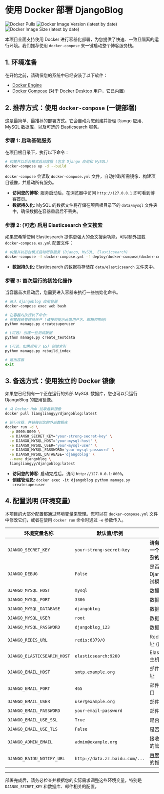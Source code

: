 # 使用 Docker 部署 DjangoBlog

![Docker Pulls](https://img.shields.io/docker/pulls/liangliangyy/djangoblog)
![Docker Image Version (latest by date)](https://img.shields.io/docker/v/liangliangyy/djangoblog?sort=date)
![Docker Image Size (latest by date)](https://img.shields.io/docker/image-size/liangliangyy/djangoblog)

本项目全面支持使用 Docker 进行容器化部署，为您提供了快速、一致且隔离的运行环境。我们推荐使用 `docker-compose` 来一键启动整个博客服务栈。

## 1. 环境准备

在开始之前，请确保您的系统中已经安装了以下软件：
- [Docker Engine](https://docs.docker.com/engine/install/)
- [Docker Compose](https://docs.docker.com/compose/install/) (对于 Docker Desktop 用户，它已内置)

## 2. 推荐方式：使用 `docker-compose` (一键部署)

这是最简单、最推荐的部署方式。它会自动为您创建并管理 Django 应用、MySQL 数据库，以及可选的 Elasticsearch 服务。

### 步骤 1: 启动基础服务

在项目根目录下，执行以下命令：

```bash
# 构建并以后台模式启动容器 (包含 Django 应用和 MySQL)
docker-compose up -d --build
```

`docker-compose` 会读取 `docker-compose.yml` 文件，自动拉取所需镜像、构建项目镜像，并启动所有服务。

- **访问您的博客**: 服务启动后，在浏览器中访问 `http://127.0.0.1` 即可看到博客首页。
- **数据持久化**: MySQL 的数据文件将存储在项目根目录下的 `data/mysql` 文件夹中，确保数据在容器重启后不丢失。

### 步骤 2: (可选) 启用 Elasticsearch 全文搜索

如果您希望使用 Elasticsearch 提供更强大的全文搜索功能，可以额外加载 `docker-compose.es.yml` 配置文件：

```bash
# 构建并以后台模式启动所有服务 (Django, MySQL, Elasticsearch)
docker-compose -f docker-compose.yml -f deploy/docker-compose/docker-compose.es.yml up -d --build
```
- **数据持久化**: Elasticsearch 的数据将存储在 `data/elasticsearch` 文件夹中。

### 步骤 3: 首次运行的初始化操作

当容器首次启动后，您需要进入容器来执行一些初始化命令。

```bash
# 进入 djangoblog 应用容器
docker-compose exec web bash

# 在容器内执行以下命令:
# 创建超级管理员账户 (请按照提示设置用户名、邮箱和密码)
python manage.py createsuperuser

# (可选) 创建一些测试数据
python manage.py create_testdata

# (可选，如果启用了 ES) 创建索引
python manage.py rebuild_index

# 退出容器
exit
```

## 3. 备选方式：使用独立的 Docker 镜像

如果您已经拥有一个正在运行的外部 MySQL 数据库，您也可以只运行 DjangoBlog 的应用镜像。

```bash
# 从 Docker Hub 拉取最新镜像
docker pull liangliangyy/djangoblog:latest

# 运行容器，并链接到您的外部数据库
docker run -d \
  -p 8000:8000 \
  -e DJANGO_SECRET_KEY='your-strong-secret-key' \
  -e DJANGO_MYSQL_HOST='your-mysql-host' \
  -e DJANGO_MYSQL_USER='your-mysql-user' \
  -e DJANGO_MYSQL_PASSWORD='your-mysql-password' \
  -e DJANGO_MYSQL_DATABASE='djangoblog' \
  --name djangoblog \
  liangliangyy/djangoblog:latest
```

- **访问您的博客**: 启动完成后，访问 `http://127.0.0.1:8000`。
- **创建管理员**: `docker exec -it djangoblog python manage.py createsuperuser`

## 4. 配置说明 (环境变量)

本项目的大部分配置都通过环境变量来管理。您可以在 `docker-compose.yml` 文件中修改它们，或者在使用 `docker run` 命令时通过 `-e` 参数传入。

| 环境变量名称            | 默认值/示例                                                              | 备注                                                                |
|-------------------------|--------------------------------------------------------------------------|---------------------------------------------------------------------|
| `DJANGO_SECRET_KEY`     | `your-strong-secret-key`                                                 | **请务必修改为一个随机且复杂的字符串！**                            |
| `DJANGO_DEBUG`          | `False`                                                                  | 是否开启 Django 的调试模式                                          |
| `DJANGO_MYSQL_HOST`     | `mysql`                                                                  | 数据库主机名                                                        |
| `DJANGO_MYSQL_PORT`     | `3306`                                                                   | 数据库端口                                                          |
| `DJANGO_MYSQL_DATABASE` | `djangoblog`                                                             | 数据库名称                                                          |
| `DJANGO_MYSQL_USER`     | `root`                                                                   | 数据库用户名                                                        |
| `DJANGO_MYSQL_PASSWORD` | `djangoblog_123`                                                         | 数据库密码                                                          |
| `DJANGO_REDIS_URL`      | `redis:6379/0`                                                           | Redis 连接地址 (用于缓存)                                           |
| `DJANGO_ELASTICSEARCH_HOST` | `elasticsearch:9200`                                                 | Elasticsearch 主机地址                                              |
| `DJANGO_EMAIL_HOST`     | `smtp.example.org`                                                       | 邮件服务器地址                                                      |
| `DJANGO_EMAIL_PORT`     | `465`                                                                    | 邮件服务器端口                                                      |
| `DJANGO_EMAIL_USER`     | `user@example.org`                                                       | 邮件账户                                                            |
| `DJANGO_EMAIL_PASSWORD` | `your-email-password`                                                    | 邮件密码                                                            |
| `DJANGO_EMAIL_USE_SSL`  | `True`                                                                   | 是否使用 SSL                                                        |
| `DJANGO_EMAIL_USE_TLS`  | `False`                                                                  | 是否使用 TLS                                                        |
| `DJANGO_ADMIN_EMAIL`    | `admin@example.org`                                                      | 接收异常报告的管理员邮箱                                            |
| `DJANGO_BAIDU_NOTIFY_URL` | `http://data.zz.baidu.com/...`                                         | [百度站长平台](https://ziyuan.baidu.com/linksubmit/index) 的推送接口 |

---

部署完成后，请务必检查并根据您的实际需求调整这些环境变量，特别是 `DJANGO_SECRET_KEY` 和数据库、邮件相关的配置。
